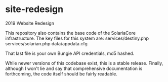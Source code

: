 # site-redesign
2019 Website Redesign

This repository also contains the base code of the SolariaCore infrastructure.  The key files for this system are:
	services/destiny.php
	services/solarian.php
	data/appdata.cfg

That last file is your own Bungie API credentials, md5 hashed.

While newer versions of this codebase exist, this is a stable release. Finally, although I won't lie and say that comprehensive documentation is forthcoming, the code itself should be fairly readable.